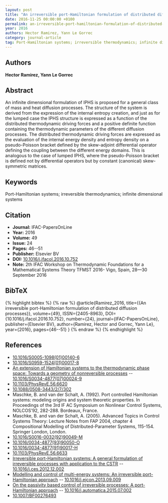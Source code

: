 ```yaml
---
layout: post
title: "An irreversible port-Hamiltonian formulation of distributed diffusion processes"
date: 2016-11-25 00:00:00 +0100
permalink: an-irreversible-port-hamiltonian-formulation-of-distributed-diffusion-processes
year: 2016
authors: Hector Ramirez, Yann Le Gorrec
category: journal-article
tag: Port-Hamiltonian systems; irreversible thermodynamics; infinite dimensional systems
---
```

 
## Authors
**Hector Ramirez, Yann Le Gorrec**
 
## Abstract
An infinite dimensional formulation of IPHS is proposed for a general class of mass and heat diffusion processes. The structure of the system is derived from the expression of the internal entropy creation, and just as for the lumped case the IPHS structure is expressed as a function of the distributed thermodynamic driving forces and a positive definite function containing the thermodynamic parameters of the different diffusion processes. The distributed thermodynamic driving forces are expressed as the evaluation of the internal energy density and entropy density on a pseudo-Poisson bracket defined by the skew-adjoint differential operator defining the coupling between the different energy domains. This is analogous to the case of lumped IPHS, where the pseudo-Poisson bracket is defined not by differential operators but by constant (canonical) skew-symmetric matrices.
 
## Keywords
Port-Hamiltonian systems; irreversible thermodynamics; infinite dimensional systems
 
## Citation
- **Journal:** IFAC-PapersOnLine
- **Year:** 2016
- **Volume:** 49
- **Issue:** 24
- **Pages:** 46--51
- **Publisher:** Elsevier BV
- **DOI:** [10.1016/j.ifacol.2016.10.752](https://doi.org/10.1016/j.ifacol.2016.10.752)
- **Note:** 2th IFAC Workshop on Thermodynamic Foundations for a Mathematical Systems Theory TFMST 2016- Vigo, Spain, 28—30 September 2016
 
## BibTeX
{% highlight bibtex %}
{% raw %}
@article{Ramirez_2016,
  title={{An irreversible port-Hamiltonian formulation of distributed diffusion processes}},
  volume={49},
  ISSN={2405-8963},
  DOI={10.1016/j.ifacol.2016.10.752},
  number={24},
  journal={IFAC-PapersOnLine},
  publisher={Elsevier BV},
  author={Ramirez, Hector and Gorrec, Yann Le},
  year={2016},
  pages={46--51}
}
{% endraw %}
{% endhighlight %}
 
## References
- [10.1016/S0005-1098(01)00140-6](https://doi.org/10.1016/S0005-1098(01)00140-6)
- [10.1016/S0959-1524(01)00017-8](https://doi.org/10.1016/S0959-1524(01)00017-8)
- [An extension of Hamiltonian systems to the thermodynamic phase space: Towards a geometry of nonreversible processes](an-extension-of-hamiltonian-systems-to-the-thermodynamic-phase-space-towards-a-geometry-of-nonreversible-processes) -- [10.1016/S0034-4877(07)00024-9](https://doi.org/10.1016/S0034-4877(07)00024-9)
- [10.1103/PhysRevE.56.6620](https://doi.org/10.1103/PhysRevE.56.6620)
- [10.1088/0508-3443/2/7/302](https://doi.org/10.1088/0508-3443/2/7/302)
- Maschke, B. and van der Schalt, A. (1992). Port controlled Hamiltonian systems: modeling origins and system theoretic properties. In Proceedings of the 3rd IF AC Symposium on Nonlinear Control Systems, NOLCOS’92, 282-288. Bordeaux, France.
- Maschke, B. and van der Schalt, A. (2005). Advanced Topics in Control Systems Theory: Lecture Notes from FAP 2004, chapter 4 Compositional Modelling of Distributed-Parameter Systems, 115-154. Springer London, London.
- [10.1016/S0016-0032(92)90049-M](https://doi.org/10.1016/S0016-0032(92)90049-M)
- [10.1016/0034-4877(93)90050-O](https://doi.org/10.1016/0034-4877(93)90050-O)
- [10.1016/0034-4877(91)90017-H](https://doi.org/10.1016/0034-4877(91)90017-H)
- [10.1103/PhysRevE.56.6633](https://doi.org/10.1103/PhysRevE.56.6633)
- [Irreversible port-Hamiltonian systems: A general formulation of irreversible processes with application to the CSTR](irreversible-port-hamiltonian-systems-a-general-formulation-of-irreversible-processes-with-application-to-the-cstr) -- [10.1016/j.ces.2012.12.002](https://doi.org/10.1016/j.ces.2012.12.002)
- [Modelling and control of multi-energy systems: An irreversible port-Hamiltonian approach](modelling-and-control-of-multi-energy-systems-an-irreversible-port-hamiltonian-approach) -- [10.1016/j.ejcon.2013.09.009](https://doi.org/10.1016/j.ejcon.2013.09.009)
- [On the passivity based control of irreversible processes: A port-Hamiltonian approach](on-the-passivity-based-control-of-irreversible-processes-a-port-hamiltonian-approach) -- [10.1016/j.automatica.2015.07.002](https://doi.org/10.1016/j.automatica.2015.07.002)
- [10.1007/BF00276493](https://doi.org/10.1007/BF00276493)

